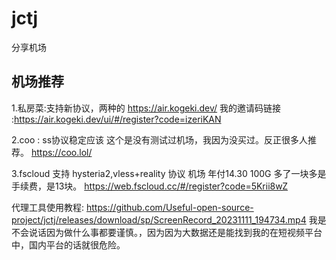 # jctj
分享机场
## 机场推荐
1.私房菜:支持新协议，两种的
https://air.kogeki.dev/
我的邀请码链接  :https://air.kogeki.dev/ui/#/register?code=izeriKAN

2.coo : ss协议稳定应该 这个是没有测试过机场，我因为没买过。反正很多人推荐。
https://coo.lol/

3.fscloud 支持 hysteria2,vless+reality 协议 机场 年付14.30 100G  多了一块多是手续费，是13块。
https://web.fscloud.cc/#/register?code=5Krii8wZ


代理工具使用教程:
https://github.com/Useful-open-source-project/jctj/releases/download/sp/ScreenRecord_20231111_194734.mp4
 我是不会说话因为做什么事都要谨慎。，因为因为大数据还是能找到我的在短视频平台中，国内平台的话就很危险。

